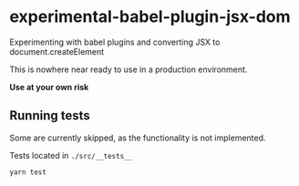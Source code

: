 # experimental-babel-plugin-jsx-dom
Experimenting with babel plugins and converting JSX to document.createElement

This is nowhere near ready to use in a production environment. 

**Use at your own risk**


## Running tests

Some are currently skipped, as the functionality is not implemented.

Tests located in `./src/__tests__`

    yarn test

